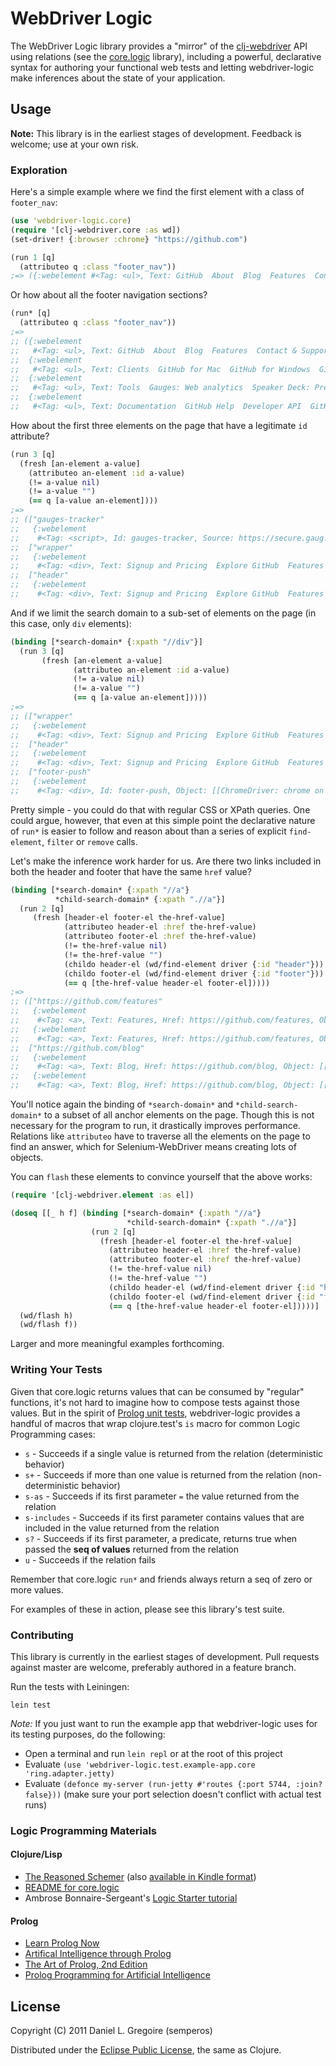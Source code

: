 # WebDriver Logic #

The WebDriver Logic library provides a "mirror" of the [clj-webdriver](https://github.com/semperos/clj-webdriver) API using relations (see the [core.logic](https://github.com/clojure/core.logic) library), including a powerful, declarative syntax for authoring your functional web tests and letting webdriver-logic make inferences about the state of your application.

## Usage ##

**Note:** This library is in the earliest stages of development. Feedback is welcome; use at your own risk.

### Exploration ###

Here's a simple example where we find the first element with a class of `footer_nav`:

```clj
(use 'webdriver-logic.core)
(require '[clj-webdriver.core :as wd])
(set-driver! {:browser :chrome} "https://github.com")

(run 1 [q]
  (attributeo q :class "footer_nav"))
;=> ({:webelement #<Tag: <ul>, Text: GitHub  About  Blog  Features  Contact & Support  Training  ..., Class: footer_nav, Object: [[ChromeDriver: chrome on MAC (26459fb4e495c6bf086ea92acbaa7715)] -> xpath: //*]>})
```

Or how about all the footer navigation sections?

```clj
(run* [q]
  (attributeo q :class "footer_nav"))
;=>
;; ({:webelement
;;   #<Tag: <ul>, Text: GitHub  About  Blog  Features  Contact & Support  Training  ..., Class: footer_nav, Object: [[ChromeDriver: chrome on MAC (6140efaa871769f2b7baa8fa885ebabc)] -> xpath: //*]>}
;;  {:webelement
;;   #<Tag: <ul>, Text: Clients  GitHub for Mac  GitHub for Windows  GitHub for Ecli..., Class: footer_nav, Object: [[ChromeDriver: chrome on MAC (6140efaa871769f2b7baa8fa885ebabc)] -> xpath: //*]>}
;;  {:webelement
;;   #<Tag: <ul>, Text: Tools  Gauges: Web analytics  Speaker Deck: Presentations  G..., Class: footer_nav, Object: [[ChromeDriver: chrome on MAC (6140efaa871769f2b7baa8fa885ebabc)] -> xpath: //*]>}
;;  {:webelement
;;   #<Tag: <ul>, Text: Documentation  GitHub Help  Developer API  GitHub Flavored M..., Class: footer_nav, Object: [[ChromeDriver: chrome on MAC (6140efaa871769f2b7baa8fa885ebabc)] -> xpath: //*]>})
```

How about the first three elements on the page that have a legitimate `id` attribute?

```clj
(run 3 [q]
  (fresh [an-element a-value]
    (attributeo an-element :id a-value)
    (!= a-value nil)
    (!= a-value "")
    (== q [a-value an-element])))
;=>
;; (["gauges-tracker"
;;   {:webelement
;;    #<Tag: <script>, Id: gauges-tracker, Source: https://secure.gaug.es/track.js, Object: [[ChromeDriver: chrome on MAC (1fc632cc0ded7fc2c7fa1db418329876)] -> xpath: //*]>}]
;;  ["wrapper"
;;   {:webelement
;;    #<Tag: <div>, Text: Signup and Pricing  Explore GitHub  Features  Blog  Sign in ..., Id: wrapper, Object: [[ChromeDriver: chrome on MAC (1fc632cc0ded7fc2c7fa1db418329876)] -> xpath: //*]>}]
;;  ["header"
;;   {:webelement
;;    #<Tag: <div>, Text: Signup and Pricing  Explore GitHub  Features  Blog  Sign in, Id: header, Class: true clearfix, Object: [[ChromeDriver: chrome on MAC (1fc632cc0ded7fc2c7fa1db418329876)] -> xpath: //*]>}])
```

And if we limit the search domain to a sub-set of elements on the page (in this case, only `div` elements):

```clj
(binding [*search-domain* {:xpath "//div"}]
  (run 3 [q]
       (fresh [an-element a-value]
              (attributeo an-element :id a-value)
              (!= a-value nil)
              (!= a-value "")
              (== q [a-value an-element]))))
;=>
;; (["wrapper"
;;   {:webelement
;;    #<Tag: <div>, Text: Signup and Pricing  Explore GitHub  Features  Blog  Sign in ..., Id: wrapper, Object: [[ChromeDriver: chrome on MAC (1fc632cc0ded7fc2c7fa1db418329876)] -> xpath: //div]>}]
;;  ["header"
;;   {:webelement
;;    #<Tag: <div>, Text: Signup and Pricing  Explore GitHub  Features  Blog  Sign in, Id: header, Class: true clearfix, Object: [[ChromeDriver: chrome on MAC (1fc632cc0ded7fc2c7fa1db418329876)] -> xpath: //div]>}]
;;  ["footer-push"
;;   {:webelement
;;    #<Tag: <div>, Id: footer-push, Object: [[ChromeDriver: chrome on MAC (1fc632cc0ded7fc2c7fa1db418329876)] -> xpath: //div]>}])
```

Pretty simple - you could do that with regular CSS or XPath queries. One could argue, however, that even at this simple point the declarative nature of `run*` is easier to follow and reason about than a series of explicit `find-element`, `filter` or `remove` calls.

Let's make the inference work harder for us. Are there two links included in both the header and footer that have the same `href` value?

```clj
(binding [*search-domain* {:xpath "//a"}
          *child-search-domain* {:xpath ".//a"}]
  (run 2 [q]
     (fresh [header-el footer-el the-href-value]
            (attributeo header-el :href the-href-value)
            (attributeo footer-el :href the-href-value)
            (!= the-href-value nil)
            (!= the-href-value "")
            (childo header-el (wd/find-element driver {:id "header"}))
            (childo footer-el (wd/find-element driver {:id "footer"}))
            (== q [the-href-value header-el footer-el]))))
;=>
;; (["https://github.com/features"
;;   {:webelement
;;    #<Tag: <a>, Text: Features, Href: https://github.com/features, Object: [[ChromeDriver: chrome on MAC (1fc632cc0ded7fc2c7fa1db418329876)] -> xpath: //a]>}
;;   {:webelement
;;    #<Tag: <a>, Text: Features, Href: https://github.com/features, Object: [[ChromeDriver: chrome on MAC (1fc632cc0ded7fc2c7fa1db418329876)] -> xpath: //a]>}]
;;  ["https://github.com/blog"
;;   {:webelement
;;    #<Tag: <a>, Text: Blog, Href: https://github.com/blog, Object: [[ChromeDriver: chrome on MAC (1fc632cc0ded7fc2c7fa1db418329876)] -> xpath: //a]>}
;;   {:webelement
;;    #<Tag: <a>, Text: Blog, Href: https://github.com/blog, Object: [[ChromeDriver: chrome on MAC (1fc632cc0ded7fc2c7fa1db418329876)] -> xpath: //a]>}])
```

You'll notice again the binding of `*search-domain*` and `*child-search-domain*` to a subset of all anchor elements on the page. Though this is not necessary for the program to run, it drastically improves performance. Relations like `attributeo` have to traverse all the elements on the page to find an answer, which for Selenium-WebDriver means creating lots of objects.

You can `flash` these elements to convince yourself that the above works:

```clj
(require '[clj-webdriver.element :as el])

(doseq [[_ h f] (binding [*search-domain* {:xpath "//a"}
                          *child-search-domain* {:xpath ".//a"}]
                  (run 2 [q]
                    (fresh [header-el footer-el the-href-value]
                      (attributeo header-el :href the-href-value)
                      (attributeo footer-el :href the-href-value)
                      (!= the-href-value nil)
                      (!= the-href-value "")
                      (childo header-el (wd/find-element driver {:id "header"}))
                      (childo footer-el (wd/find-element driver {:id "footer"}))
                      (== q [the-href-value header-el footer-el]))))]
  (wd/flash h)
  (wd/flash f))
```

Larger and more meaningful examples forthcoming.

### Writing Your Tests ###

Given that core.logic returns values that can be consumed by "regular" functions, it's not hard to imagine how to compose tests against those values. But in the spirit of [Prolog unit tests](http://www.swi-prolog.org/pldoc/package/plunit.html), webdriver-logic provides a handful of macros that wrap clojure.test's `is` macro for common Logic Programming cases:

 * `s` - Succeeds if a single value is returned from the relation (deterministic behavior)
 * `s+` - Succeeds if more than one value is returned from the relation (non-deterministic behavior)
 * `s-as` - Succeeds if its first parameter `=` the value returned from the relation
 * `s-includes` - Succeeds if its first parameter contains values that are included in the value returned from the relation
 * `s?` - Succeeds if its first parameter, a predicate, returns true when passed the **seq of values** returned from the relation
 * `u` - Succeeds if the relation fails
 
Remember that core.logic `run*` and friends always return a seq of zero or more values.

For examples of these in action, please see this library's test suite.

### Contributing ###

This library is currently in the earliest stages of development. Pull requests against master are welcome, preferably authored in a feature branch.

Run the tests with Leiningen:

```
lein test
```

*Note:* If you just want to run the example app that webdriver-logic uses for its testing purposes, do the following:

 * Open a terminal and run `lein repl` or at the root of this project
 * Evaluate `(use 'webdriver-logic.test.example-app.core 'ring.adapter.jetty)`
 * Evaluate `(defonce my-server (run-jetty #'routes {:port 5744, :join? false}))` (make sure your port selection doesn't conflict with actual test runs)

### Logic Programming Materials ###

#### Clojure/Lisp ####

 * [The Reasoned Schemer](http://mitpress.mit.edu/catalog/item/default.asp?ttype=2&tid=10663) (also [available in Kindle format](http://www.amazon.com/The-Reasoned-Schemer-ebook/dp/B004GEBQS6/ref=kinw_dp_ke?ie=UTF8&m=AG56TWVU5XWC2))
 * [README for core.logic](https://github.com/clojure/core.logic#readme)
 * Ambrose Bonnaire-Sergeant's [Logic Starter tutorial](https://github.com/frenchy64/Logic-Starter/wiki)
 
#### Prolog ####

 * [Learn Prolog Now](http://www.learnprolognow.org/)
 * [Artifical Intelligence through Prolog](http://faculty.nps.edu/ncrowe/book/book.html)
 * [The Art of Prolog, 2nd Edition](http://www.amazon.com/The-Art-Prolog-Second-Edition/dp/0262193388)
 * [Prolog Programming for Artificial Intelligence](http://www.amazon.com/Programming-Artificial-Intelligence-International-Computer/dp/0321417461)

## License ##

Copyright (C) 2011 Daniel L. Gregoire (semperos)

Distributed under the [Eclipse Public License](http://opensource.org/licenses/eclipse-1.0.php), the same as Clojure.
